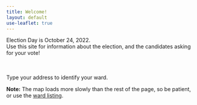 ```yaml
---
title: Welcome!
layout: default
use-leaflet: true
---
```


<section class="flex justify-center">
  <article class="standout-box blue large">
    <div class="big-text header" id="map-box" data-aos="fade-left">
    Election Day is October 24, 2022.
    </div>
    <div data-aos="fade-left">
    Use this site for information about the election, and the
    candidates asking for your vote!
    </div>
    <div class="countdown-container" style="font-size: 1.5rem; margin-bottom: 48px;" data-aos="fade-left">
      <div class="countdown-days">
      </div>
    <!--Today is Election Day-->
    </div>
    <div class="content" data-aos="fade-up">
     <p>Type your address to identify your ward.</p>
     <div id="map-searchbar"></div>
     <div id="map"></div>
     <p><strong>Note:</strong> The map loads more slowly than the rest
     of the page, so be patient, or use the <a href="/wards/">ward listing</a>.</p>
    </div>
  </article>
</section>

<script src="{{ site.baseurl }}/assets/js/leaflet.js"></script>
<script src="{{ site.baseurl }}/assets/js/leaflet-search.min.js"></script>
<!-- This has too many dependencies to load locally. -->
<script src="https://unpkg.com/leaflet-pip@1.1.0/leaflet-pip.js"></script>
<script src="{{ site.baseurl }}/assets/js/jquery-3.6.0.min.js"></script>
<script src="{{ site.baseurl }}/assets/js/show-map.js"></script>
